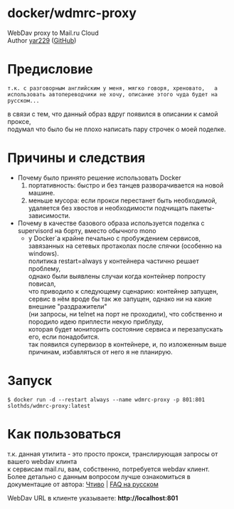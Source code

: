 docker/wdmrc-proxy
======
WebDav proxy to Mail.ru Cloud  
Author [yar229](https://github.com/yar229) ([GitHub](https://github.com/yar229/WebDavMailRuCloud))

# Предисловие
``т.к. с разговорным английским у меня, мягко говоря, хреновато,  
а использовать автопереводчики не хочу, описание этого чуда будет на русском...``  
  
в связи с тем, что данный образ вдруг появился в описании к самой проксе,  
подумал что было бы не плохо написать пару строчек о моей поделке.

# Причины и следствия
* Почему было принято решение использовать Docker
    1. портативность: быстро и без танцев разворачивается на новой машине.
    2. меньше мусора: если прокси перестанет быть необходимой,  
                      удаляется без хвостов и необходимости подчищать пакеты-зависимости.
* Почему в качестве базового образа используется поделка с supervisord на борту, вместо обычного mono
    * у Docker`а крайне печально с пробуждением сервисов,  
      завязанных на сетевых протаколах после спячки (особенно на windows).  
      политика restart=always у контейнера частично решает проблему,  
      однако были выявлены случаи когда контейнер попросту повисал,  
      что приводило к следующему сценарию: контейнер запущен,  
      сервис в нём вроде бы так же запущен, однако ни на какие внешние "раздражители"  
      (ни запросы, ни telnet на порт не проходили),
      что собственно и породило идею приплести некую приблуду,  
      которая будет мониторить состояние сервиса и перезапускать его, если понадобится.  
      так появился супервизор в контейнере, и, по изложенным выше причинам, избавляться от него я не планирую.

# Запуск
``$ docker run -d --restart always --name wdmrc-proxy -p 801:801 slothds/wdmrc-proxy:latest``

# Как пользоваться
т.к. данная утилита - это просто прокси, транслирующая запросы от вашего webdav клинта  
к сервисам mail.ru, вам, собственно, потребуется webdav клиент.  
Более детально с данным вопросом лучше ознакомиться в документацие от автора: [Чтиво](https://github.com/yar229/WebDavMailRuCloud/blob/master/readme.md) | [FAQ на русском](https://gist.github.com/yar229/4b702af114503546be1fe221bb098f27)  
  
WebDav URL в клиенте указываете: **http://localhost:801**  
